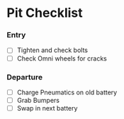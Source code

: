 # Pit Checklist

### Entry
- [ ] Tighten and check bolts
- [ ] Check Omni wheels for cracks
### Departure
- [ ] Charge Pneumatics on old battery
- [ ] Grab Bumpers
- [ ] Swap in next battery